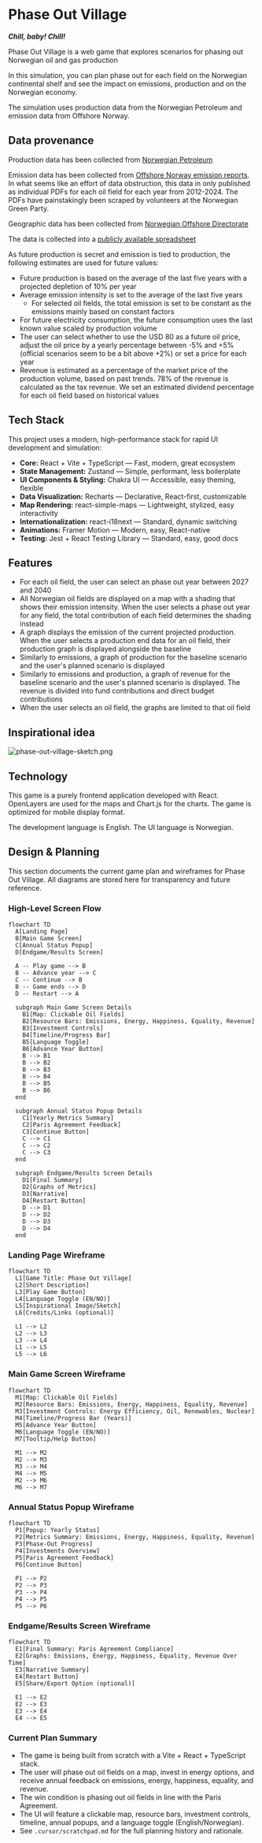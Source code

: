# Phase Out Village

_**Chill, baby! Chill!**_

Phase Out Village is a web game that explores scenarios for phasing out Norwegian oil and gas production

In this simulation, you can plan phase out for each field on the Norwegian continental shelf and see the impact on
emissions, production and on the Norwegian economy.

The simulation uses production data from the Norwegian Petroleum and emission data from Offshore Norway.

## Data provenance

Production data has been collected from [Norwegian Petroleum](https://www.norskpetroleum.no/fakta/felt/aasta-hansteen/)

Emission data has been collected
from [Offshore Norway emission reports](https://www.offshorenorge.no/faginnhold/rapporter/klima-og-miljo/feltspesifikke-utslipp/).
In what seems like an effort of data obstruction, this data in only published as individual PDFs for each oil field for
each year from 2012-2024.
The PDFs have painstakingly been scraped by volunteers at the Norwegian Green Party.

Geographic data has been collected from [Norwegian Offshore Directorate](https://factmaps.sodir.no/)

The data is collected into a [publicly available spreadsheet](https://docs.google.com/spreadsheets/d/1mHusVg0hu4YWcPycictRjjP3GAPjN1yC2V0eTaLupgo/edit?gid=0#gid=0)

As future production is secret and emission is tied to production, the following estimates are used for future values:

- Future production is based on the average of the last five years with a projected depletion of 10% per year
- Average emission intensity is set to the average of the last five years
  - For selected oil fields, the total emission is set to be constant as the emissions mainly based on constant
    factors
- For future electricity consumption, the future consumption uses the last known value scaled by production volume
- The user can select whether to use the USD 80 as a future oil price, adjust the oil price by a yearly percentage
  between -5% and +5% (official scenarios seem to be a bit above +2%) or set a price for each year
- Revenue is estimated as a percentage of the market price of the production volume, based on past trends.
  78% of the revenue is calculated as the tax revenue. We set an estimated dividend percentage for each oil field
  based on historical values

## Tech Stack

This project uses a modern, high-performance stack for rapid UI development and simulation:

- **Core:** React + Vite + TypeScript — Fast, modern, great ecosystem
- **State Management:** Zustand — Simple, performant, less boilerplate
- **UI Components & Styling:** Chakra UI — Accessible, easy theming, flexible
- **Data Visualization:** Recharts — Declarative, React-first, customizable
- **Map Rendering:** react-simple-maps — Lightweight, stylized, easy interactivity
- **Internationalization:** react-i18next — Standard, dynamic switching
- **Animations:** Framer Motion — Modern, easy, React-native
- **Testing:** Jest + React Testing Library — Standard, easy, good docs

## Features

- For each oil field, the user can select an phase out year between 2027 and 2040
- All Norwegian oil fields are displayed on a map with a shading that shows their emission intensity. When the user
  selects a phase out year for any field, the total contribution of each field determines the shading instead
- A graph displays the emission of the current projected production. When the user selects a production end data for an
  oil field, their production graph is displayed alongside the baseline
- Similarly to emissions, a graph of production for the baseline scenario and the user's planned scenario is displayed
- Similarly to emissions and production, a graph of revenue for the baseline scenario and the user's planned scenario is
  displayed. The revenue is divided into fund contributions and direct budget contributions
- When the user selects an oil field, the graphs are limited to that oil field

## Inspirational idea

![phase-out-village-sketch.png](phase-out-village-sketch.png)

## Technology

This game is a purely frontend application developed with React. OpenLayers are used for the maps and Chart.js for the
charts. The game is optimized for mobile display format.

The development language is English. The UI language is Norwegian.

## Design & Planning

This section documents the current game plan and wireframes for Phase Out Village. All diagrams are stored here for transparency and future reference.

### High-Level Screen Flow
```mermaid
flowchart TD
  A[Landing Page]
  B[Main Game Screen]
  C[Annual Status Popup]
  D[Endgame/Results Screen]

  A -- Play game --> B
  B -- Advance year --> C
  C -- Continue --> B
  B -- Game ends --> D
  D -- Restart --> A

  subgraph Main Game Screen Details
    B1[Map: Clickable Oil Fields]
    B2[Resource Bars: Emissions, Energy, Happiness, Equality, Revenue]
    B3[Investment Controls]
    B4[Timeline/Progress Bar]
    B5[Language Toggle]
    B6[Advance Year Button]
    B --> B1
    B --> B2
    B --> B3
    B --> B4
    B --> B5
    B --> B6
  end

  subgraph Annual Status Popup Details
    C1[Yearly Metrics Summary]
    C2[Paris Agreement Feedback]
    C3[Continue Button]
    C --> C1
    C --> C2
    C --> C3
  end

  subgraph Endgame/Results Screen Details
    D1[Final Summary]
    D2[Graphs of Metrics]
    D3[Narrative]
    D4[Restart Button]
    D --> D1
    D --> D2
    D --> D3
    D --> D4
  end
```

### Landing Page Wireframe
```mermaid
flowchart TD
  L1[Game Title: Phase Out Village]
  L2[Short Description]
  L3[Play Game Button]
  L4[Language Toggle (EN/NO)]
  L5[Inspirational Image/Sketch]
  L6[Credits/Links (optional)]

  L1 --> L2
  L2 --> L3
  L3 --> L4
  L1 --> L5
  L5 --> L6
```

### Main Game Screen Wireframe
```mermaid
flowchart TD
  M1[Map: Clickable Oil Fields]
  M2[Resource Bars: Emissions, Energy, Happiness, Equality, Revenue]
  M3[Investment Controls: Energy Efficiency, Oil, Renewables, Nuclear]
  M4[Timeline/Progress Bar (Years)]
  M5[Advance Year Button]
  M6[Language Toggle (EN/NO)]
  M7[Tooltip/Help Button]

  M1 --> M2
  M2 --> M3
  M3 --> M4
  M4 --> M5
  M2 --> M6
  M6 --> M7
```

### Annual Status Popup Wireframe
```mermaid
flowchart TD
  P1[Popup: Yearly Status]
  P2[Metrics Summary: Emissions, Energy, Happiness, Equality, Revenue]
  P3[Phase-Out Progress]
  P4[Investments Overview]
  P5[Paris Agreement Feedback]
  P6[Continue Button]

  P1 --> P2
  P2 --> P3
  P3 --> P4
  P4 --> P5
  P5 --> P6
```

### Endgame/Results Screen Wireframe
```mermaid
flowchart TD
  E1[Final Summary: Paris Agreement Compliance]
  E2[Graphs: Emissions, Energy, Happiness, Equality, Revenue Over Time]
  E3[Narrative Summary]
  E4[Restart Button]
  E5[Share/Export Option (optional)]

  E1 --> E2
  E2 --> E3
  E3 --> E4
  E4 --> E5
```

### Current Plan Summary
- The game is being built from scratch with a Vite + React + TypeScript stack.
- The user will phase out oil fields on a map, invest in energy options, and receive annual feedback on emissions, energy, happiness, equality, and revenue.
- The win condition is phasing out oil fields in line with the Paris Agreement.
- The UI will feature a clickable map, resource bars, investment controls, timeline, annual popups, and a language toggle (English/Norwegian).
- See `.cursor/scratchpad.md` for the full planning history and rationale.
